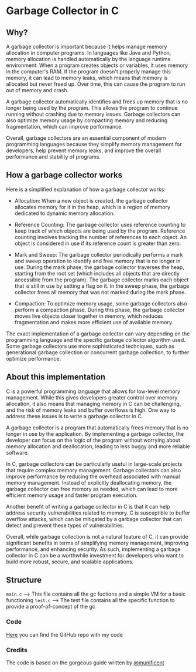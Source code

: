 # Garbage Collector in C

## Why?
A garbage collector is important because it helps manage memory allocation in computer programs. In languages like Java and Python, memory allocation is handled automatically by the language runtime environment. When a program creates objects or variables, it uses memory in the computer's RAM. If the program doesn't properly manage this memory, it can lead to memory leaks, which means that memory is allocated but never freed up. Over time, this can cause the program to run out of memory and crash.

A garbage collector automatically identifies and frees up memory that is no longer being used by the program. This allows the program to continue running without crashing due to memory issues. Garbage collectors can also optimize memory usage by compacting memory and reducing fragmentation, which can improve performance.

Overall, garbage collectors are an essential component of modern programming languages because they simplify memory management for developers, help prevent memory leaks, and improve the overall performance and stability of programs.

## How a garbage collector works
Here is a simplified explanation of how a garbage collector works:
- Allocation: When a new object is created, the garbage collector allocates memory for it in the heap, which is a region of memory dedicated to dynamic memory allocation.

- Reference Counting: The garbage collector uses reference counting to keep track of which objects are being used by the program. Reference counting involves tracking the number of references to each object. An object is considered in use if its reference count is greater than zero.

- Mark and Sweep: The garbage collector periodically performs a mark and sweep operation to identify and free memory that is no longer in use. During the mark phase, the garbage collector traverses the heap, starting from the root set (which includes all objects that are directly accessible from the program). The garbage collector marks each object that is still in use by setting a flag on it. In the sweep phase, the garbage collector frees all memory that was not marked during the mark phase.

- Compaction: To optimize memory usage, some garbage collectors also perform a compaction phase. During this phase, the garbage collector moves live objects closer together in memory, which reduces fragmentation and makes more efficient use of available memory.

The exact implementation of a garbage collector can vary depending on the programming language and the specific garbage collector algorithm used. Some garbage collectors use more sophisticated techniques, such as generational garbage collection or concurrent garbage collection, to further optimize performance.

## About this implementation
C is a powerful programming language that allows for low-level memory management. While this gives developers greater control over memory allocation, it also means that managing memory in C can be challenging, and the risk of memory leaks and buffer overflows is high. One way to address these issues is to write a garbage collector in C.

A garbage collector is a program that automatically frees memory that is no longer in use by the application. By implementing a garbage collector, the developer can focus on the logic of the program without worrying about memory allocation and deallocation, leading to less buggy and more reliable software.

In C, garbage collectors can be particularly useful in large-scale projects that require complex memory management. Garbage collectors can also improve performance by reducing the overhead associated with manual memory management. Instead of explicitly deallocating memory, the garbage collector can free memory as needed, which can lead to more efficient memory usage and faster program execution.

Another benefit of writing a garbage collector in C is that it can help address security vulnerabilities related to memory. C is susceptible to buffer overflow attacks, which can be mitigated by a garbage collector that can detect and prevent these types of vulnerabilities.

Overall, while garbage collection is not a natural feature of C, it can provide significant benefits in terms of simplifying memory management, improving performance, and enhancing security. As such, implementing a garbage collector in C can be a worthwhile investment for developers who want to build more robust, secure, and scalable applications.

## Structure
```main.c``` --> This file contains all the gc fuctions and a simple VM for a basic functioning
```test.c``` --> The test file contains all the specific function to provide a proof-of-concept of the gc

### Code
[Here](https://github.com/filippo-ferrando/garbage-collector) you can find the GitHub repo with my code

### Credits
The code is based on the gorgeous guide written by [@munificent](https://github.com/munificent)

